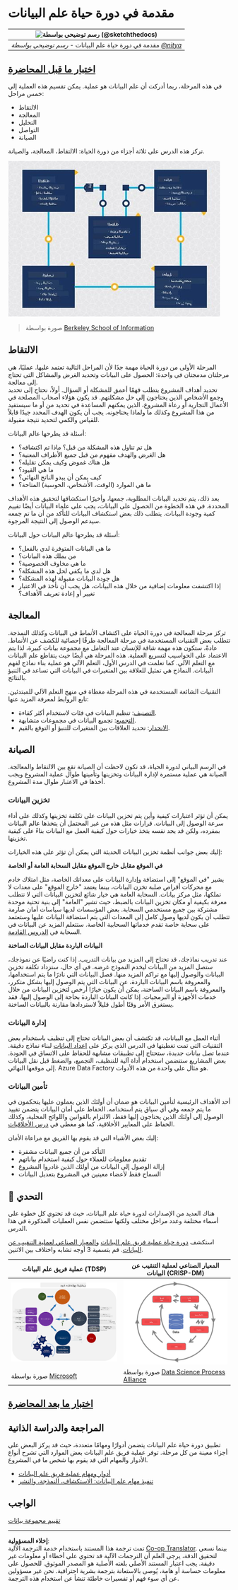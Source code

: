 <!--
CO_OP_TRANSLATOR_METADATA:
{
  "original_hash": "07e12a25d20b8f191e3cb651c27fdb2b",
  "translation_date": "2025-09-06T20:20:21+00:00",
  "source_file": "4-Data-Science-Lifecycle/14-Introduction/README.md",
  "language_code": "ar"
}
-->
# مقدمة في دورة حياة علم البيانات

|![ رسم توضيحي بواسطة [(@sketchthedocs)](https://sketchthedocs.dev) ](../../sketchnotes/14-DataScience-Lifecycle.png)|
|:---:|
| مقدمة في دورة حياة علم البيانات - _رسم توضيحي بواسطة [@nitya](https://twitter.com/nitya)_ |

## [اختبار ما قبل المحاضرة](https://ff-quizzes.netlify.app/en/ds/quiz/26)

في هذه المرحلة، ربما أدركت أن علم البيانات هو عملية. يمكن تقسيم هذه العملية إلى خمس مراحل:

- الالتقاط
- المعالجة
- التحليل
- التواصل
- الصيانة

تركز هذه الدرس على ثلاثة أجزاء من دورة الحياة: الالتقاط، المعالجة، والصيانة.

![رسم بياني لدورة حياة علم البيانات](../../../../translated_images/data-science-lifecycle.a1e362637503c4fb0cd5e859d7552edcdb4aa629a279727008baa121f2d33f32.ar.jpg)
> صورة بواسطة [Berkeley School of Information](https://ischoolonline.berkeley.edu/data-science/what-is-data-science/)

## الالتقاط

المرحلة الأولى من دورة الحياة مهمة جدًا لأن المراحل التالية تعتمد عليها. عمليًا، هي مرحلتان مدمجتان في واحدة: الحصول على البيانات وتحديد الغرض والمشاكل التي تحتاج إلى معالجة.  
تحديد أهداف المشروع يتطلب فهمًا أعمق للمشكلة أو السؤال. أولاً، نحتاج إلى تحديد وجمع الأشخاص الذين يحتاجون إلى حل مشكلتهم. قد يكون هؤلاء أصحاب المصلحة في الأعمال التجارية أو رعاة المشروع، الذين يمكنهم المساعدة في تحديد من أو ما سيستفيد من هذا المشروع وكذلك ما ولماذا يحتاجونه. يجب أن يكون الهدف المحدد جيدًا قابلاً للقياس والكمي لتحديد نتيجة مقبولة.

أسئلة قد يطرحها عالم البيانات:
- هل تم تناول هذه المشكلة من قبل؟ ماذا تم اكتشافه؟
- هل الغرض والهدف مفهوم من قبل جميع الأطراف المعنية؟
- هل هناك غموض وكيف يمكن تقليله؟
- ما هي القيود؟
- كيف يمكن أن يبدو الناتج النهائي؟
- ما هي الموارد (الوقت، الأشخاص، الحوسبة) المتاحة؟

بعد ذلك، يتم تحديد البيانات المطلوبة، جمعها، وأخيرًا استكشافها لتحقيق هذه الأهداف المحددة. في هذه الخطوة من الحصول على البيانات، يجب على علماء البيانات أيضًا تقييم كمية وجودة البيانات. يتطلب ذلك بعض استكشاف البيانات للتأكد من أن ما تم جمعه سيدعم الوصول إلى النتيجة المرجوة.

أسئلة قد يطرحها عالم البيانات حول البيانات:
- ما هي البيانات المتوفرة لدي بالفعل؟
- من يملك هذه البيانات؟
- ما هي مخاوف الخصوصية؟
- هل لدي ما يكفي لحل هذه المشكلة؟
- هل جودة البيانات مقبولة لهذه المشكلة؟
- إذا اكتشفت معلومات إضافية من خلال هذه البيانات، هل يجب أن نأخذ في الاعتبار تغيير أو إعادة تعريف الأهداف؟

## المعالجة

تركز مرحلة المعالجة في دورة الحياة على اكتشاف الأنماط في البيانات وكذلك النمذجة. تتطلب بعض التقنيات المستخدمة في مرحلة المعالجة طرقًا إحصائية للكشف عن الأنماط. عادةً، ستكون هذه مهمة شاقة للإنسان عند التعامل مع مجموعة بيانات كبيرة، لذا يتم الاعتماد على الحواسيب لتسريع العملية. هذه المرحلة هي أيضًا حيث يتقاطع علم البيانات مع التعلم الآلي. كما تعلمت في الدرس الأول، التعلم الآلي هو عملية بناء نماذج لفهم البيانات. النماذج هي تمثيل للعلاقة بين المتغيرات في البيانات التي تساعد في التنبؤ بالنتائج.

التقنيات الشائعة المستخدمة في هذه المرحلة مغطاة في منهج التعلم الآلي للمبتدئين. تابع الروابط لمعرفة المزيد عنها:

- [التصنيف](https://github.com/microsoft/ML-For-Beginners/tree/main/4-Classification): تنظيم البيانات في فئات لاستخدام أكثر كفاءة.
- [التجميع](https://github.com/microsoft/ML-For-Beginners/tree/main/5-Clustering): تجميع البيانات في مجموعات متشابهة.
- [الانحدار](https://github.com/microsoft/ML-For-Beginners/tree/main/2-Regression): تحديد العلاقات بين المتغيرات للتنبؤ أو التوقع بالقيم.

## الصيانة

في الرسم البياني لدورة الحياة، قد تكون لاحظت أن الصيانة تقع بين الالتقاط والمعالجة. الصيانة هي عملية مستمرة لإدارة البيانات وتخزينها وتأمينها طوال عملية المشروع ويجب أخذها في الاعتبار طوال مدة المشروع.

### تخزين البيانات

يمكن أن تؤثر اعتبارات كيفية وأين يتم تخزين البيانات على تكلفة تخزينها وكذلك على أداء سرعة الوصول إلى البيانات. قرارات مثل هذه من غير المحتمل أن يتخذها عالم البيانات بمفرده، ولكن قد يجد نفسه يتخذ خيارات حول كيفية العمل مع البيانات بناءً على كيفية تخزينها.

إليك بعض جوانب أنظمة تخزين البيانات الحديثة التي يمكن أن تؤثر على هذه الخيارات:

**في الموقع مقابل خارج الموقع مقابل السحابة العامة أو الخاصة**

يشير "في الموقع" إلى استضافة وإدارة البيانات على معداتك الخاصة، مثل امتلاك خادم مع محركات أقراص صلبة تخزن البيانات، بينما يعتمد "خارج الموقع" على معدات لا تملكها، مثل مركز بيانات. السحابة العامة هي خيار شائع لتخزين البيانات التي لا تتطلب معرفة بكيفية أو مكان تخزين البيانات بالضبط، حيث تشير "العامة" إلى بنية تحتية موحدة مشتركة بين جميع مستخدمي السحابة. بعض المؤسسات لديها سياسات أمان صارمة تتطلب أن يكون لديها وصول كامل إلى المعدات التي يتم استضافة البيانات عليها وستعتمد على سحابة خاصة تقدم خدماتها السحابية الخاصة. ستتعلم المزيد عن البيانات في السحابة في [الدروس القادمة](https://github.com/microsoft/Data-Science-For-Beginners/tree/main/5-Data-Science-In-Cloud).

**البيانات الباردة مقابل البيانات الساخنة**

عند تدريب نماذجك، قد تحتاج إلى المزيد من بيانات التدريب. إذا كنت راضيًا عن نموذجك، ستصل المزيد من البيانات ليخدم النموذج غرضه. في أي حال، ستزداد تكلفة تخزين البيانات والوصول إليها مع تراكم المزيد منها. فصل البيانات التي نادرًا ما يتم استخدامها، والمعروفة باسم البيانات الباردة، عن البيانات التي يتم الوصول إليها بشكل متكرر، والمعروفة باسم البيانات الساخنة، يمكن أن يكون خيارًا أرخص لتخزين البيانات من خلال خدمات الأجهزة أو البرمجيات. إذا كانت البيانات الباردة بحاجة إلى الوصول إليها، فقد يستغرق الأمر وقتًا أطول قليلاً لاستردادها مقارنة بالبيانات الساخنة.

### إدارة البيانات

أثناء العمل مع البيانات، قد تكتشف أن بعض البيانات تحتاج إلى تنظيف باستخدام بعض التقنيات التي تمت تغطيتها في الدرس الذي يركز على [إعداد البيانات](https://github.com/microsoft/Data-Science-For-Beginners/tree/main/2-Working-With-Data/08-data-preparation) لبناء نماذج دقيقة. عندما تصل بيانات جديدة، ستحتاج إلى تطبيقات مشابهة للحفاظ على الاتساق في الجودة. بعض المشاريع ستتضمن استخدام أداة آلية للتنظيف، التجميع، والضغط قبل نقل البيانات إلى موقعها النهائي. Azure Data Factory هو مثال على واحدة من هذه الأدوات.

### تأمين البيانات

أحد الأهداف الرئيسية لتأمين البيانات هو ضمان أن أولئك الذين يعملون عليها يتحكمون في ما يتم جمعه وفي أي سياق يتم استخدامه. الحفاظ على أمان البيانات يتضمن تقييد الوصول إلى أولئك الذين يحتاجون إليها فقط، الالتزام بالقوانين واللوائح المحلية، وكذلك الحفاظ على المعايير الأخلاقية، كما هو مغطى في [درس الأخلاقيات](https://github.com/microsoft/Data-Science-For-Beginners/tree/main/1-Introduction/02-ethics).

إليك بعض الأشياء التي قد يقوم بها الفريق مع مراعاة الأمان:
- التأكد من أن جميع البيانات مشفرة
- تقديم معلومات للعملاء حول كيفية استخدام بياناتهم
- إزالة الوصول إلى البيانات من أولئك الذين غادروا المشروع
- السماح فقط لأعضاء معينين في المشروع بتعديل البيانات

## 🚀 التحدي

هناك العديد من الإصدارات لدورة حياة علم البيانات، حيث قد تحتوي كل خطوة على أسماء مختلفة وعدد مراحل مختلف ولكنها ستتضمن نفس العمليات المذكورة في هذا الدرس.

استكشف [دورة حياة عملية فريق علم البيانات](https://docs.microsoft.com/en-us/azure/architecture/data-science-process/lifecycle) و[المعيار الصناعي لعملية التنقيب عن البيانات](https://www.datascience-pm.com/crisp-dm-2/). قم بتسمية 3 أوجه تشابه واختلاف بين الاثنين.

|عملية فريق علم البيانات (TDSP)|المعيار الصناعي لعملية التنقيب عن البيانات (CRISP-DM)|
|--|--|
|![دورة حياة فريق علم البيانات](../../../../translated_images/tdsp-lifecycle2.e19029d598e2e73d5ef8a4b98837d688ec6044fe332c905d4dbb69eb6d5c1d96.ar.png) | ![صورة عملية علم البيانات](../../../../translated_images/CRISP-DM.8bad2b4c66e62aa75278009e38e3e99902c73b0a6f63fd605a67c687a536698c.ar.png) |
| صورة بواسطة [Microsoft](https://docs.microsoft.comazure/architecture/data-science-process/lifecycle) | صورة بواسطة [Data Science Process Alliance](https://www.datascience-pm.com/crisp-dm-2/) |

## [اختبار ما بعد المحاضرة](https://ff-quizzes.netlify.app/en/ds/quiz/27)

## المراجعة والدراسة الذاتية

تطبيق دورة حياة علم البيانات يتضمن أدوارًا ومهامًا متعددة، حيث قد يركز البعض على أجزاء معينة من كل مرحلة. توفر عملية فريق علم البيانات بعض الموارد التي تشرح أنواع الأدوار والمهام التي قد يقوم بها شخص ما في المشروع.

* [أدوار ومهام عملية فريق علم البيانات](https://docs.microsoft.com/en-us/azure/architecture/data-science-process/roles-tasks)
* [تنفيذ مهام علم البيانات: الاستكشاف، النمذجة، والنشر](https://docs.microsoft.com/en-us/azure/architecture/data-science-process/execute-data-science-tasks)

## الواجب

[تقييم مجموعة بيانات](assignment.md)

---

**إخلاء المسؤولية**:  
تمت ترجمة هذا المستند باستخدام خدمة الترجمة الآلية [Co-op Translator](https://github.com/Azure/co-op-translator). بينما نسعى لتحقيق الدقة، يرجى العلم أن الترجمات الآلية قد تحتوي على أخطاء أو معلومات غير دقيقة. يجب اعتبار المستند الأصلي بلغته الأصلية هو المصدر الموثوق. للحصول على معلومات حساسة أو هامة، يُوصى بالاستعانة بترجمة بشرية احترافية. نحن غير مسؤولين عن أي سوء فهم أو تفسيرات خاطئة تنشأ عن استخدام هذه الترجمة.